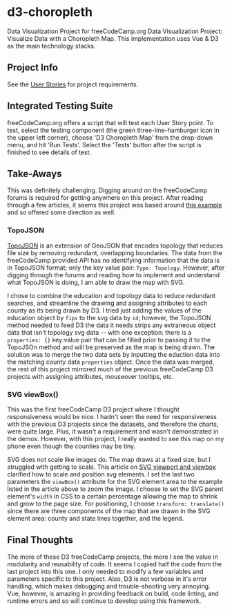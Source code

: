 # d3-choropleth

Data Visualization Project for freeCodeCamp.org Data Visualization Project: Visualize Data with a
Choropleth Map. This implementation uses Vue & D3 as the main technology stacks.

## Project Info

See the [User
Stories](https://www.freecodecamp.org/learn/data-visualization/data-visualization-projects/visualize-data-with-a-choropleth-map)
for project requirements.

## Integrated Testing Suite

freeCodeCamp.org offers a script that will test each User Story point. To test, select the testing
component (the green three-line-hamburger icon in the upper left corner), choose 'D3 Choropleth Map'
from the drop-down menu, and hit 'Run Tests'. Select the 'Tests' button after the script is finished
to see details of test.

## Take-Aways

This was definitely challenging. Digging around on the freeCodeCamp forums is required for getting
anywhere on this project. After reading through a few articles, it seems this project was based
around [this example](https://observablehq.com/@d3/choropleth) and so offered some direction as
well.

### TopoJSON

[TopoJSON](https://github.com/topojson/topojson) is an extension of GeoJSON that encodes topology
that reduces file size by removing redundant, overlapping boundaries. The data from the freeCodeCamp
provided API has no identifying information that the data is in TopoJSON format; only the key value
pair: `Type: Topology`. However, after digging through the forums and reading how to implement and
understand what TopoJSON is doing, I am able to draw the map with SVG.

I chose to combine the education and topology data to reduce redundant searches, and streamline the
drawing and assigning attributes to each county as its being drawn by D3. I tried just adding the
values of the education object by `fips` to the svg data by `id`; however, the TopoJSON method
needed to feed D3 the data it needs strips any extraneous object data that isn't topology svg data
-- with one exception: there is a `properties: {}` key:value pair that can be filled prior to
passing it to the TopoJSOn method and will be preserved as the map is being drawn. The solution was
to merge the two data sets by inputting the eduction data into the matching county data `properties`
object. Once the data was merged, the rest of this project mirrored much of the previous
freeCodeCamp D3 projects with assigning attributes, mouseover tooltips, etc.

### SVG viewBox()

This was the first freeCodeCamp D3 project where I thought responsiveness would be nice. I hadn't
seen the need for responsiveness with the previous D3 projects since the datasets, and therefore the
charts, were quite large. Plus, it wasn't a requirement and wasn't demonstrated in the demos.
However, with this project, I really wanted to see this map on my phone even though the counties may
be tiny.

SVG does not scale like images do. The map draws at a fixed size, but I struggled with getting to
scale. This article on [SVG viewport and
viewbox](https://webdesign.tutsplus.com/tutorials/svg-viewport-and-viewbox-for-beginners--cms-30844)
clarified how to scale and position svg elements. I set the last two parameters the `viewBox()`
attribute for the SVG element area to the example listed in the article above to zoom the image. I
choose to set the SVG parent element's `width` in CSS to a certain percentage allowing the map to
shrink and grow to the page size. For positioning, I choose `transform: translate()` since there are
three components of the map that are drawn in the SVG element area: county and state lines together,
and the legend.

## Final Thoughts

The more of these D3 freeCodeCamp projects, the more I see the value in modularity and reusability
of code. It seems I copied half the code from the last project into this one. I only needed to
modify a few variables and parameters specific to this project. Also, D3 is not verbose in it's
error handling, which makes debugging and trouble-shooting very annoying. Vue, however, is amazing
in providing feedback on build, code linting, and runtime errors and so will continue to develop
using this framework.
